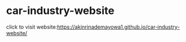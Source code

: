 # car-industry-website



click to visit website:https://akinrinademayowa1.github.io/car-industry-website/
